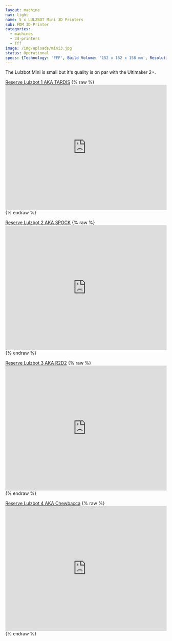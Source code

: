 ```yaml
---
layout: machine
nav: light
name: 5 x LULZBOT Mini 3D Printers
sub: FDM 3D-Printer
categories:
  - machines
  - 3d-printers
  - fff
image: /img/uploads/mini3.jpg
status: Operational
specs: {Technology: 'FFF', Build Volume: '152 x 152 x 158 mm', Resolution: '0.05 mm to 0.50 mm', Materials: 'PLA, PP, Nylon, PETT, PETG, WoodFill, BronzeFill', File Formats: '.stl .gcode', Software: 'Cura Lulzbot'}
---
```


The Lulzbot Mini is small but it's quality is on par with the Ultimaker 2+.

[Reserve Lulzbot 1 AKA TARDIS](https://takeout.aalto.fi/606019)
{% raw %} <iframe src="https://takeout.aalto.fi/embed/606019" width="100%" height="390" frameborder="0"></iframe> {% endraw %}


[Reserve Lulzbot 2 AKA SPOCK](https://takeout.aalto.fi/606018)
{% raw %} <iframe src="https://takeout.aalto.fi/embed/606018" width="100%" height="390" frameborder="0"></iframe> {% endraw %}


[Reserve Lulzbot 3 AKA R2D2](https://takeout.aalto.fi/605970)
{% raw %} <iframe src="https://takeout.aalto.fi/embed/605970" width="100%" height="390" frameborder="0"></iframe> {% endraw %}


[Reserve Lulzbot 4 AKA Chewbacca](https://takeout.aalto.fi/606020)
{% raw %} <iframe src="https://takeout.aalto.fi/embed/606020" width="100%" height="390" frameborder="0"></iframe> {% endraw %}

